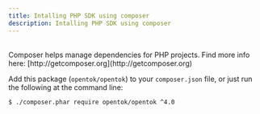 ```yaml
---
title: Intalling PHP SDK using composer
description: Intalling PHP SDK using composer
---
```

<br>
Composer helps manage dependencies for PHP projects. Find more info here: [http://getcomposer.org](http://getcomposer.org)

Add this package (`opentok/opentok`) to your `composer.json` file, or just run the following at the command line:

```sh
$ ./composer.phar require opentok/opentok ^4.0
```